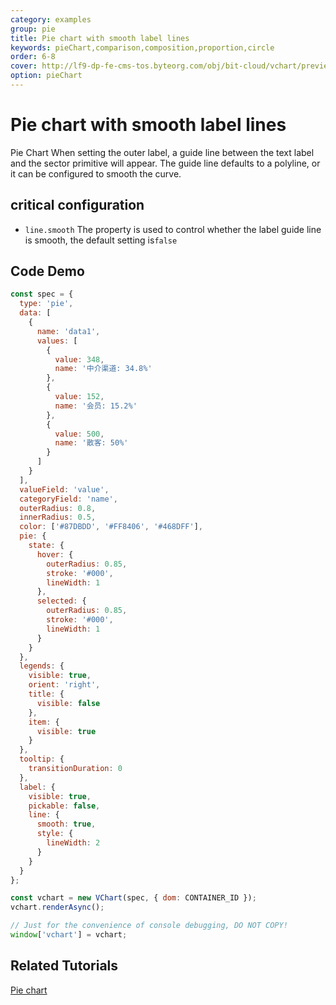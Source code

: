 ```yaml
---
category: examples
group: pie
title: Pie chart with smooth label lines
keywords: pieChart,comparison,composition,proportion,circle
order: 6-8
cover: http://lf9-dp-fe-cms-tos.byteorg.com/obj/bit-cloud/vchart/preview/pie-chart/smooth-label-line.png
option: pieChart
---
```


# Pie chart with smooth label lines

Pie Chart When setting the outer label, a guide line between the text label and the sector primitive will appear. The guide line defaults to a polyline, or it can be configured to smooth the curve.

## critical configuration

- `line.smooth` The property is used to control whether the label guide line is smooth, the default setting is`false`

## Code Demo

```javascript livedemo
const spec = {
  type: 'pie',
  data: [
    {
      name: 'data1',
      values: [
        {
          value: 348,
          name: '中介渠道: 34.8%'
        },
        {
          value: 152,
          name: '会员: 15.2%'
        },
        {
          value: 500,
          name: '散客: 50%'
        }
      ]
    }
  ],
  valueField: 'value',
  categoryField: 'name',
  outerRadius: 0.8,
  innerRadius: 0.5,
  color: ['#87DBDD', '#FF8406', '#468DFF'],
  pie: {
    state: {
      hover: {
        outerRadius: 0.85,
        stroke: '#000',
        lineWidth: 1
      },
      selected: {
        outerRadius: 0.85,
        stroke: '#000',
        lineWidth: 1
      }
    }
  },
  legends: {
    visible: true,
    orient: 'right',
    title: {
      visible: false
    },
    item: {
      visible: true
    }
  },
  tooltip: {
    transitionDuration: 0
  },
  label: {
    visible: true,
    pickable: false,
    line: {
      smooth: true,
      style: {
        lineWidth: 2
      }
    }
  }
};

const vchart = new VChart(spec, { dom: CONTAINER_ID });
vchart.renderAsync();

// Just for the convenience of console debugging, DO NOT COPY!
window['vchart'] = vchart;
```

## Related Tutorials

[Pie chart](link)
